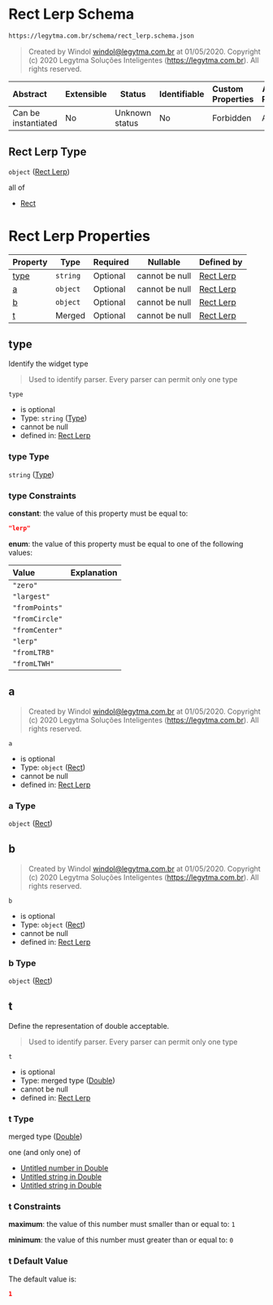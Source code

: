 # Rect Lerp Schema

```txt
https://legytma.com.br/schema/rect_lerp.schema.json
```




> Created by Windol [windol@legytma.com.br](mailto:windol@legytma.com.br) at 01/05/2020.
> Copyright (c) 2020 Legytma Soluções Inteligentes (<https://legytma.com.br>). All rights reserved.
>

| Abstract            | Extensible | Status         | Identifiable | Custom Properties | Additional Properties | Access Restrictions | Defined In                                                                      |
| :------------------ | ---------- | -------------- | ------------ | :---------------- | --------------------- | ------------------- | ------------------------------------------------------------------------------- |
| Can be instantiated | No         | Unknown status | No           | Forbidden         | Allowed               | none                | [rect_lerp.schema.json](../schema/rect_lerp.schema.json "open original schema") |

## Rect Lerp Type

`object` ([Rect Lerp](rect_lerp.md))

all of

-   [Rect](decoration_image-properties-rect.md "check type definition")

# Rect Lerp Properties

| Property      | Type     | Required | Nullable       | Defined by                                                                                                            |
| :------------ | -------- | -------- | -------------- | :-------------------------------------------------------------------------------------------------------------------- |
| [type](#type) | `string` | Optional | cannot be null | [Rect Lerp](widget-definitions-type.md "https&#x3A;//legytma.com.br/schema/rect_lerp.schema.json#/properties/type")   |
| [a](#a)       | `object` | Optional | cannot be null | [Rect Lerp](decoration_image-properties-rect.md "https&#x3A;//legytma.com.br/schema/rect.schema.json#/properties/a")  |
| [b](#b)       | `object` | Optional | cannot be null | [Rect Lerp](decoration_image-properties-rect.md "https&#x3A;//legytma.com.br/schema/rect.schema.json#/properties/b")  |
| [t](#t)       | Merged   | Optional | cannot be null | [Rect Lerp](app_bar_theme-properties-double.md "https&#x3A;//legytma.com.br/schema/double.schema.json#/properties/t") |

## type

Identify the widget type


> Used to identify parser. Every parser can permit only one type
>

`type`

-   is optional
-   Type: `string` ([Type](widget-definitions-type.md))
-   cannot be null
-   defined in: [Rect Lerp](widget-definitions-type.md "https&#x3A;//legytma.com.br/schema/rect_lerp.schema.json#/properties/type")

### type Type

`string` ([Type](widget-definitions-type.md))

### type Constraints

**constant**: the value of this property must be equal to:

```json
"lerp"
```

**enum**: the value of this property must be equal to one of the following values:

| Value          | Explanation |
| :------------- | ----------- |
| `"zero"`       |             |
| `"largest"`    |             |
| `"fromPoints"` |             |
| `"fromCircle"` |             |
| `"fromCenter"` |             |
| `"lerp"`       |             |
| `"fromLTRB"`   |             |
| `"fromLTWH"`   |             |

## a




> Created by Windol [windol@legytma.com.br](mailto:windol@legytma.com.br) at 01/05/2020.
> Copyright (c) 2020 Legytma Soluções Inteligentes (<https://legytma.com.br>). All rights reserved.
>

`a`

-   is optional
-   Type: `object` ([Rect](decoration_image-properties-rect.md))
-   cannot be null
-   defined in: [Rect Lerp](decoration_image-properties-rect.md "https&#x3A;//legytma.com.br/schema/rect.schema.json#/properties/a")

### a Type

`object` ([Rect](decoration_image-properties-rect.md))

## b




> Created by Windol [windol@legytma.com.br](mailto:windol@legytma.com.br) at 01/05/2020.
> Copyright (c) 2020 Legytma Soluções Inteligentes (<https://legytma.com.br>). All rights reserved.
>

`b`

-   is optional
-   Type: `object` ([Rect](decoration_image-properties-rect.md))
-   cannot be null
-   defined in: [Rect Lerp](decoration_image-properties-rect.md "https&#x3A;//legytma.com.br/schema/rect.schema.json#/properties/b")

### b Type

`object` ([Rect](decoration_image-properties-rect.md))

## t

Define the representation of double acceptable.


> Used to identify parser. Every parser can permit only one type
>

`t`

-   is optional
-   Type: merged type ([Double](app_bar_theme-properties-double.md))
-   cannot be null
-   defined in: [Rect Lerp](app_bar_theme-properties-double.md "https&#x3A;//legytma.com.br/schema/double.schema.json#/properties/t")

### t Type

merged type ([Double](app_bar_theme-properties-double.md))

one (and only one) of

-   [Untitled number in Double](double-definitions-doublenumber.md "check type definition")
-   [Untitled string in Double](double-definitions-doublestring.md "check type definition")
-   [Untitled string in Double](double-definitions-doubleenum.md "check type definition")

### t Constraints

**maximum**: the value of this number must smaller than or equal to: `1`

**minimum**: the value of this number must greater than or equal to: `0`

### t Default Value

The default value is:

```json
1
```

